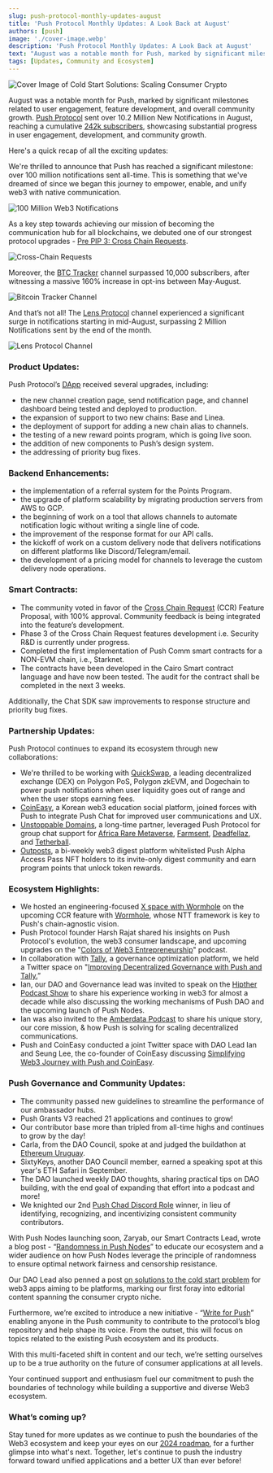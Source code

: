 ```yaml
---
slug: push-protocol-monthly-updates-august
title: 'Push Protocol Monthly Updates: A Look Back at August'
authors: [push]
image: './cover-image.webp'
description: 'Push Protocol Monthly Updates: A Look Back at August'
text: "August was a notable month for Push, marked by significant milestones related to user engagement, feature development, and overall community growth."
tags: [Updates, Community and Ecosystem]
---
```


![Cover Image of Cold Start Solutions: Scaling Consumer Crypto](./cover-image.webp)

<!--truncate-->

August was a notable month for Push, marked by significant milestones related to user engagement, feature development, and overall community growth. [Push Protocol](https://push.org/) sent over 10.2 Million New Notifications in August, reaching a cumulative [242k subscribers](https://push.network/dashboard), showcasing substantial progress in user engagement, development, and community growth.

Here's a quick recap of all the exciting updates:

We're thrilled to announce that Push has reached a significant milestone: over 100 million notifications sent all-time. This is something that we've dreamed of since we began this journey to empower, enable, and unify web3 with native communication.

![100 Million Web3 Notifications](cover-image1.webp) 

As a key step towards achieving our mission of becoming the communication hub for all blockchains, we debuted one of our strongest protocol upgrades - [Pre PIP 3: Cross Chain Requests](https://x.com/pushprotocol/status/1821607565920497857).

![Cross-Chain Requests](cover-image2.webp)

Moreover, the [BTC Tracker](https://app.push.org/channels/0x03EAAAa48ea78d1E66eA3458364d553AD981871E) channel surpassed 10,000 subscribers, after witnessing a massive 160% increase in opt-ins between May-August.

![Bitcoin Tracker Channel](cover-image3.webp)

And that’s not all! The [Lens Protocol](https://app.push.org/channels/0xef6426D522CfE5B7Ae5dB05623aB0Ef78023dBe0) channel experienced a significant surge in notifications starting in mid-August, surpassing 2 Million Notifications sent by the end of the month.

![Lens Protocol Channel](cover-image4.webp)

### **Product Updates:**

Push Protocol’s [DApp](https://app.push.org/welcome) received several upgrades, including:

- the new channel creation page, send notification page, and channel dashboard being tested and deployed to production.
- the expansion of support to two new chains: Base and Linea.
- the deployment of support for adding a new chain alias to channels.
- the testing of a new reward points program, which is going live soon.
- the addition of new components to Push’s design system.
- the addressing of priority bug fixes.

### **Backend Enhancements:**

- the implementation of a referral system for the Points Program.
- the upgrade of platform scalability by migrating production servers from AWS to GCP.
- the beginning of work on a tool that allows channels to automate notification logic without writing a single line of code.
- the improvement of the response format for our API calls.
- the kickoff of work on a custom delivery node that delivers notifications on different platforms like Discord/Telegram/email.
- the development of a pricing model for channels to leverage the custom delivery node operations.

### **Smart Contracts:**

- The community voted in favor of the [Cross Chain Request](https://gov.push.org/t/pre-pip-3-cross-chain-request-feature-in-push-smart-contracts-v3/1794) (CCR) Feature Proposal, with 100% approval. Community feedback is being integrated into the feature’s development.
- Phase 3 of the Cross Chain Request features development i.e. Security R&D is currently under progress.
- Completed the first implementation of Push Comm smart contracts for a NON-EVM chain, i.e., Starknet.
- The contracts have been developed in the Cairo Smart contract language and have now been tested. The audit for the contract shall be completed in the next 3 weeks.

Additionally, the Chat SDK saw improvements to response structure and priority bug fixes.

### **Partnership Updates:**

Push Protocol continues to expand its ecosystem through new collaborations:

- We're thrilled to be working with [QuickSwap](https://x.com/pushprotocol/status/1826957066520383638), a leading decentralized exchange (DEX) on Polygon PoS, Polygon zkEVM, and Dogechain to power push notifications when user liquidity goes out of range and when the user stops earning fees.
- [CoinEasy](https://x.com/pushprotocol/status/1826262728979436009), a Korean web3 education social platform, joined forces with Push to integrate Push Chat for improved user communications and UX.
- [Unstoppable Domains](https://unstoppabledomains.com/), a long-time partner, leveraged Push Protocol for group chat support for [Africa Rare Metaverse](https://x.com/pushprotocol/status/1819715311253307611), [Farmsent](https://x.com/pushprotocol/status/1828077913008476232), [Deadfellaz](https://x.com/pushprotocol/status/1826580811237171237), and [Tetherball](https://x.com/pushprotocol/status/1825500051621212532).
- [Outposts](https://x.com/pushprotocol/status/1825543303116554260), a bi-weekly web3 digest platform whitelisted Push Alpha Access Pass NFT holders to its invite-only digest community and earn program points that unlock token rewards.

### **Ecosystem Highlights:**

- We hosted an engineering-focused [X space with Wormhole](https://x.com/pushprotocol/status/1821875116390613041) on the upcoming CCR feature with [Wormhole](https://wormhole.com/), whose NTT framework is key to Push's chain-agnostic vision.
- Push Protocol founder Harsh Rajat shared his insights on Push Protocol's evolution, the web3 consumer landscape, and upcoming upgrades on the "[Colors of Web3 Entrepreneurship](https://www.youtube.com/watch?v=LQmHFQ7IO18)" podcast.
- In collaboration with [Tally](https://www.tally.xyz/), a governance optimization platform, we held a Twitter space on "[Improving Decentralized Governance with Push and Tally.](https://x.com/pushprotocol/status/1821441276740346320)”
- Ian, our DAO and Governance lead was invited to speak on the [Hipther Podcast Show](https://www.youtube.com/watch?v=zpqP_b-ch1A) to share his experience working in web3 for almost a decade while also discussing the working mechanisms of Push DAO and the upcoming launch of Push Nodes.
- Ian was also invited to the [Amberdata Podcast](https://blog.amberdata.io/amberdata-podcast-feat-ian-leviness-head-of-grants-at-push-protocol?hss_channel=tw-876969251617112064) to share his unique story, our core mission, & how Push is solving for scaling decentralized communications.
- Push and CoinEasy conducted a joint Twitter space with DAO Lead Ian and Seung Lee, the co-founder of CoinEasy discussing [Simplifying Web3 Journey with Push and CoinEasy](https://x.com/pushprotocol/status/1826620569053286715).

### **Push Governance and Community Updates:**

- The community passed new guidelines to streamline the performance of our ambassador hubs.
- Push Grants V3 reached 21 applications and continues to grow!
- Our contributor base more than tripled from all-time highs and continues to grow by the day!
- Carla, from the DAO Council, spoke at and judged the buildathon at [Ethereum Uruguay](https://x.com/EthereumUruguay).
- SixtyKeys, another DAO Council member, earned a speaking spot at this year's ETH Safari in September.
- The DAO launched weekly DAO thoughts, sharing practical tips on DAO building, with the end goal of expanding that effort into a podcast and more!
- We knighted our 2nd [Push Chad Discord Role](https://x.com/pushprotocol/status/1827295975389499604) winner, in lieu of identifying, recognizing, and incentivizing consistent community contributors.

With Push Nodes launching soon, Zaryab, our Smart Contracts Lead, wrote a blog post - “[Randomness in Push Nodes](https://x.com/pushprotocol/status/1828432624273981586)” to educate our ecosystem and a wider audience on how Push Nodes leverage the principle of randomness to ensure optimal network fairness and censorship resistance.

Our DAO Lead also penned a post [on solutions to the cold start problem](https://push.org/blog/cold-start-solutions-scaling-consumer-crypto/) for web3 apps aiming to be platforms, marking our first foray into editorial content spanning the consumer crypto niche.

Furthermore, we’re excited to introduce a new initiative - “[Write for Push](https://x.com/pushprotocol/status/1826313152176251142)” enabling anyone in the Push community to contribute to the protocol’s blog repository and help shape its voice. From the outset, this will focus on topics related to the existing Push ecosystem and its products.

With this multi-faceted shift in content and our tech, we’re setting ourselves up to be a true authority on the future of consumer applications at all levels.

Your continued support and enthusiasm fuel our commitment to push the boundaries of technology while building a supportive and diverse Web3 ecosystem.

### **What’s coming up?**

Stay tuned for more updates as we continue to push the boundaries of the Web3 ecosystem and keep your eyes on our [2024 roadmap](https://push.org/docs/roadmap/), for a further glimpse into what's next. Together, let's continue to push the industry forward toward unified applications and a better UX than ever before!